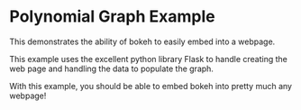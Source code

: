 
# Polynomial Graph Example

This demonstrates the ability of bokeh to easily embed into a webpage.

This example uses the excellent python library Flask to handle creating the web page and
handling the data to populate the graph.

With this example, you should be able to embed bokeh into pretty much any webpage!
